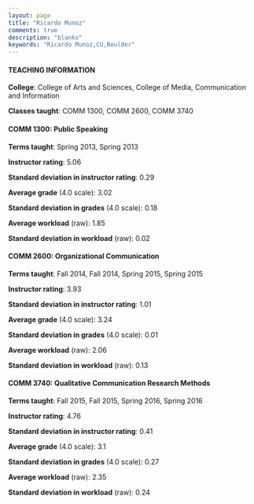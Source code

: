 ```yaml
---
layout: page
title: "Ricardo Munoz" 
comments: true
description: "blanks"
keywords: "Ricardo Munoz,CU,Boulder"
---
```

<head>
<script src="https://ajax.googleapis.com/ajax/libs/jquery/2.1.3/jquery.min.js"></script>
<script src="https://dl.dropboxusercontent.com/s/pc42nxpaw1ea4o9/highcharts.js?dl=0"></script>
<!-- <script src="../assets/js/highcharts.js"></script> -->
<style type="text/css">@font-face {
	font-family: "Bebas Neue";
	src: url(https://www.filehosting.org/file/details/544349/BebasNeue Regular.otf) format("opentype");
	}
	h1.Bebas { 
		font-family: "Bebas Neue", Verdana, Tahoma;
	}
</style>
</head>
	   
#### TEACHING INFORMATION

**College**: College of Arts and Sciences, College of Media, Communication and Information

**Classes taught**: COMM 1300, COMM 2600, COMM 3740

#### COMM 1300: Public Speaking

**Terms taught**: Spring 2013, Spring 2013

**Instructor rating**: 5.06

**Standard deviation in instructor rating**: 0.29

**Average grade** (4.0 scale): 3.02

**Standard deviation in grades** (4.0 scale): 0.18

**Average workload** (raw): 1.85

**Standard deviation in workload** (raw): 0.02

#### COMM 2600: Organizational Communication

**Terms taught**: Fall 2014, Fall 2014, Spring 2015, Spring 2015

**Instructor rating**: 3.93

**Standard deviation in instructor rating**: 1.01

**Average grade** (4.0 scale): 3.24

**Standard deviation in grades** (4.0 scale): 0.01

**Average workload** (raw): 2.06

**Standard deviation in workload** (raw): 0.13

#### COMM 3740: Qualitative Communication Research Methods

**Terms taught**: Fall 2015, Fall 2015, Spring 2016, Spring 2016

**Instructor rating**: 4.76

**Standard deviation in instructor rating**: 0.41

**Average grade** (4.0 scale): 3.1

**Standard deviation in grades** (4.0 scale): 0.27

**Average workload** (raw): 2.35

**Standard deviation in workload** (raw): 0.24

